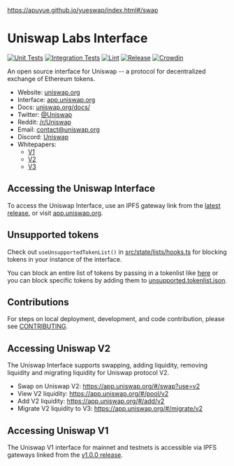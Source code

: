 https://apuyue.github.io/yueswap/index.html#/swap


# Uniswap Labs Interface

[![Unit Tests](https://github.com/Uniswap/interface/actions/workflows/unit-tests.yaml/badge.svg)](https://github.com/Uniswap/interface/actions/workflows/unit-tests.yaml)
[![Integration Tests](https://github.com/Uniswap/interface/actions/workflows/integration-tests.yaml/badge.svg)](https://github.com/Uniswap/interface/actions/workflows/integration-tests.yaml)
[![Lint](https://github.com/Uniswap/interface/actions/workflows/lint.yml/badge.svg)](https://github.com/Uniswap/interface/actions/workflows/lint.yml)
[![Release](https://github.com/Uniswap/interface/actions/workflows/release.yaml/badge.svg)](https://github.com/Uniswap/interface/actions/workflows/release.yaml)
[![Crowdin](https://badges.crowdin.net/uniswap-interface/localized.svg)](https://crowdin.com/project/uniswap-interface)

An open source interface for Uniswap -- a protocol for decentralized exchange of Ethereum tokens.

- Website: [uniswap.org](https://uniswap.org/)
- Interface: [app.uniswap.org](https://app.uniswap.org)
- Docs: [uniswap.org/docs/](https://docs.uniswap.org/)
- Twitter: [@Uniswap](https://twitter.com/Uniswap)
- Reddit: [/r/Uniswap](https://www.reddit.com/r/Uniswap/)
- Email: [contact@uniswap.org](mailto:contact@uniswap.org)
- Discord: [Uniswap](https://discord.gg/FCfyBSbCU5)
- Whitepapers:
  - [V1](https://hackmd.io/C-DvwDSfSxuh-Gd4WKE_ig)
  - [V2](https://uniswap.org/whitepaper.pdf)
  - [V3](https://uniswap.org/whitepaper-v3.pdf)

## Accessing the Uniswap Interface

To access the Uniswap Interface, use an IPFS gateway link from the
[latest release](https://github.com/Uniswap/uniswap-interface/releases/latest),
or visit [app.uniswap.org](https://app.uniswap.org).

## Unsupported tokens

Check out `useUnsupportedTokenList()` in [src/state/lists/hooks.ts](./src/state/lists/hooks.ts) for blocking tokens in your instance of the interface.

You can block an entire list of tokens by passing in a tokenlist like [here](./src/constants/lists.ts) or you can block specific tokens by adding them to [unsupported.tokenlist.json](./src/constants/tokenLists/unsupported.tokenlist.json).

## Contributions

For steps on local deployment, development, and code contribution, please see [CONTRIBUTING](./CONTRIBUTING.md).

## Accessing Uniswap V2

The Uniswap Interface supports swapping, adding liquidity, removing liquidity and migrating liquidity for Uniswap protocol V2.

- Swap on Uniswap V2: https://app.uniswap.org/#/swap?use=v2
- View V2 liquidity: https://app.uniswap.org/#/pool/v2
- Add V2 liquidity: https://app.uniswap.org/#/add/v2
- Migrate V2 liquidity to V3: https://app.uniswap.org/#/migrate/v2

## Accessing Uniswap V1

The Uniswap V1 interface for mainnet and testnets is accessible via IPFS gateways
linked from the [v1.0.0 release](https://github.com/Uniswap/uniswap-interface/releases/tag/v1.0.0).

